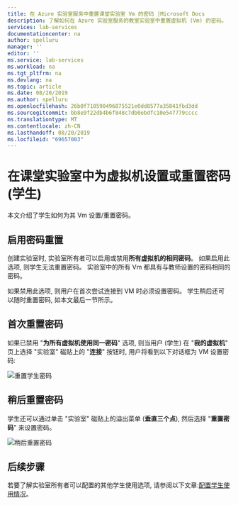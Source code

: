 ```yaml
---
title: 在 Azure 实验室服务中重置课堂实验室 Vm 的密码 |Microsoft Docs
description: 了解如何在 Azure 实验室服务的教室实验室中重置虚拟机 (Vm) 的密码。
services: lab-services
documentationcenter: na
author: spelluru
manager: ''
editor: ''
ms.service: lab-services
ms.workload: na
ms.tgt_pltfrm: na
ms.devlang: na
ms.topic: article
ms.date: 08/20/2019
ms.author: spelluru
ms.openlocfilehash: 26b0f710590496875521e0dd8577a35841fbd3dd
ms.sourcegitcommit: bb8e9f22db4b6f848c7db0ebdfc10e547779cccc
ms.translationtype: MT
ms.contentlocale: zh-CN
ms.lasthandoff: 08/20/2019
ms.locfileid: "69657003"
---
```

# <a name="set-or-reset-password-for-virtual-machines-in-classroom-labs-students"></a>在课堂实验室中为虚拟机设置或重置密码 (学生)
本文介绍了学生如何为其 Vm 设置/重置密码。 

## <a name="enable-resetting-of-passwords"></a>启用密码重置
创建实验室时, 实验室所有者可以启用或禁用**所有虚拟机的相同密码**。 如果启用此选项, 则学生无法重置密码。 实验室中的所有 Vm 都具有与教师设置的密码相同的密码。 

如果禁用此选项, 则用户在首次尝试连接到 VM 时必须设置密码。 学生稍后还可以随时重置密码, 如本文最后一节所示。 

## <a name="reset-password-for-the-first-time"></a>首次重置密码
如果已禁用 "**为所有虚拟机使用同一密码**" 选项, 则当用户 (学生) 在 "**我的虚拟机**" 页上选择 "实验室" 磁贴上的 "**连接**" 按钮时, 用户将看到以下对话框为 VM 设置密码: 

![重置学生密码](../media/how-to-set-virtual-machine-passwords/student-set-password.png)

## <a name="reset-password-later"></a>稍后重置密码
学生还可以通过单击 "实验室" 磁贴上的溢出菜单 (**垂直三个点**), 然后选择 "**重置密码**" 来设置密码。 

![稍后重置密码](../media/how-to-set-virtual-machine-passwords/student-set-password-2.png)


## <a name="next-steps"></a>后续步骤
若要了解实验室所有者可以配置的其他学生使用选项, 请参阅以下文章:[配置学生使用情况](how-to-configure-student-usage.md)。
